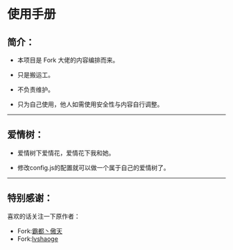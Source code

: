 # 使用手册

## 简介：

* 本项目是 Fork 大佬的内容编排而来。

* 只是搬运工。

* 不负责维护。

* 只为自己使用，他人如需使用安全性与内容自行调整。

---

## 爱情树：

* 爱情树下爱情花，爱情花下我和她。 

* 修改config.js的配置就可以做一个属于自己的爱情树了。

---

## 特别感谢：

喜欢的话关注一下原作者：

* Fork:[霸都丶傲天](https://github.com/ajlovechina)
* Fork:[lvshaoge](https://github.com/lvshaoge)

